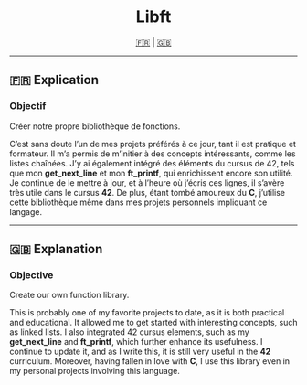 <h1 align="center">Libft</h1>

<p align="center">
  <a href="#explication-fr">🇫🇷</a> | <a href="#explanation-en">🇬🇧</a>
</p>

---

## <a name="explication-fr"></a>🇫🇷 Explication

### Objectif
Créer notre propre bibliothèque de fonctions.

C’est sans doute l’un de mes projets préférés à ce jour, tant il est pratique et formateur. Il m’a permis de m’initier à des concepts intéressants, comme les listes chaînées. J’y ai également intégré des éléments du cursus de 42, tels que mon **get_next_line** et mon **ft_printf**, qui enrichissent encore son utilité. Je continue de le mettre à jour, et à l’heure où j’écris ces lignes, il s’avère très utile dans le cursus **42**. De plus, étant tombé amoureux du **C**, j’utilise cette bibliothèque même dans mes projets personnels impliquant ce langage.

---

## <a name="#explanation-en"></a>🇬🇧 Explanation

### Objective
Create our own function library.

This is probably one of my favorite projects to date, as it is both practical and educational. It allowed me to get started with interesting concepts, such as linked lists. I also integrated 42 cursus elements, such as my **get_next_line** and **ft_printf**, which further enhance its usefulness. I continue to update it, and as I write this, it is still very useful in the **42** curriculum. Moreover, having fallen in love with **C**, I use this library even in my personal projects involving this language.

